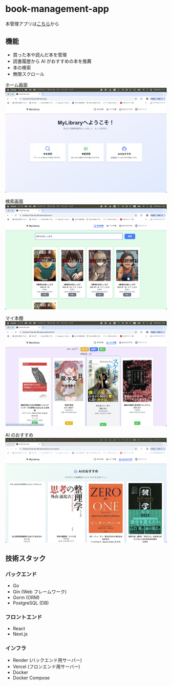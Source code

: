 # book-management-app

本管理アプリは[こちら](https://frontend-three-psi-89.vercel.app/)から

## 機能

- 買った本や読んだ本を管理
- 読書履歴から AI がおすすめの本を推薦
- 本の検索
- 無限スクロール

ホーム画面
![ホーム画面](./img/home_screen.png)

検索画面
![検索画面](./img/search_screen.png)

マイ本棚
![マイ本棚](./img/bookshelf_screen.png)

AI のおすすめ
![AIのおすすめ画面](./img/recommendation_screen.png)

## 技術スタック

### バックエンド

- Go
- Gin (Web フレームワーク)
- Gorm (ORM)
- PostgreSQL (DB)

### フロントエンド

- React
- Next.js

### インフラ

- Render (バックエンド用サーバー)
- Vercel (フロンエンド用サーバー)
- Docker
- Docker Compose
